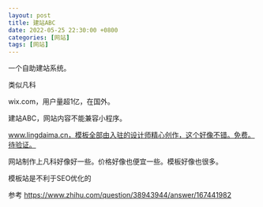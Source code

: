 ```yaml
---
layout: post
title: 建站ABC
date: 2022-05-25 22:30:00 +0800
categories: [网站]
tags: [网站]
---
```

一个自助建站系统。

类似凡科

wix.com，用户量超1亿，在国外。

建站ABC，网站内容不能兼容小程序。

www.lingdaima.cn，模板全部由入驻的设计师精心创作，这个好像不错。免费。待验证。

网站制作上凡科好像好一些。价格好像也便宜一些。模板好像也很多。

模板站是不利于SEO优化的

参考
https://www.zhihu.com/question/38943944/answer/167441982